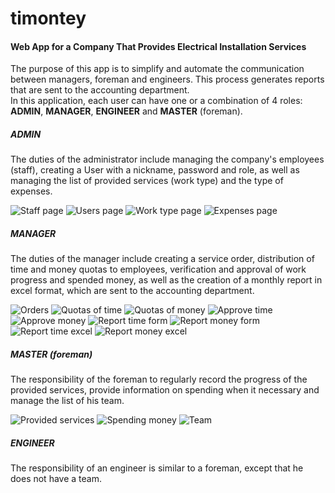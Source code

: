 # timontey
#### Web App for a Company That Provides Electrical Installation Services

The purpose of this app is to simplify and automate the communication between managers, foreman and engineers. This process generates reports that are sent to the accounting department.  
In this application, each user can have one or a combination of 4 roles: **ADMIN**, **MANAGER**, **ENGINEER** and **MASTER** (foreman).

##### ADMIN
The duties of the administrator include managing the company's employees (staff), creating a User with a nickname, password and role, as well as managing the list of provided services (work type) and the type of expenses.

![Staff page](docs/images/admin-staff.png)
![Users page](docs/images/admin-users.png)
![Work type page](docs/images/admin-worktype.png)
![Expenses page](docs/images/admin-expenses.png)

##### MANAGER
The duties of the manager include creating a service order, distribution of time and money quotas to employees, verification and approval of work progress and spended money, as well as the creation of a monthly report in excel format, which are sent to the accounting department.

![Orders](docs/images/manager-orders.png)
![Quotas of time](docs/images/manager-quota-time.png)
![Quotas of money](docs/images/manager-quota-money.png)
![Approve time](docs/images/manager-approve-time.png)
![Approve money](docs/images/manager-approve-money.png)
![Report time form](docs/images/manager-report-time.png)
![Report money form](docs/images/manager-report-money.png)
![Report time excel](docs/images/manager-report-time-excel.png)
![Report money excel](docs/images/manager-report-money-excel.png)

##### MASTER (foreman)
The responsibility of the foreman to regularly record the progress of the provided services, provide information on spending when it necessary and manage the list of his team.

![Provided services](docs/images/master-work-day.png)
![Spending money](docs/images/master-money-spend.png)
![Team](docs/images/master-team.png)

##### ENGINEER
The responsibility of an engineer is similar to a foreman, except that he does not have a team.
